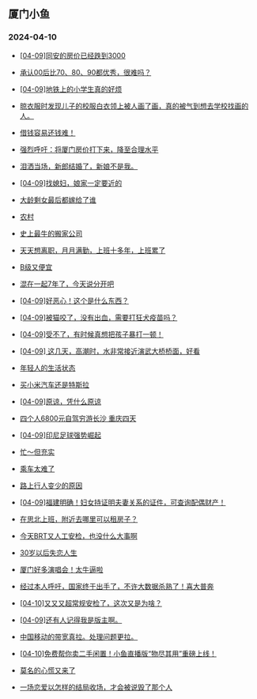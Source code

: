 ## 厦门小鱼 
### 2024-04-10

+ [[04-09]同安的房价已经跌到3000](http://bbs.xmfish.com/read-htm-tid-18172858.html)

+ [承认00后比70、80、90都优秀，很难吗？](http://bbs.xmfish.com/read-htm-tid-18172755.html)

+ [[04-09]地铁上的小学生真的好烦](http://bbs.xmfish.com/read-htm-tid-18172796.html)

+ [晾衣服时发现儿子的校服白衣领上被人画了画，真的被气到想去学校找画的人。](http://bbs.xmfish.com/read-htm-tid-18172998.html)

+ [借钱容易还钱难！](http://bbs.xmfish.com/read-htm-tid-18172764.html)

+ [强烈呼吁：将厦门房价打下来，降至合理水平](http://bbs.xmfish.com/read-htm-tid-18172795.html)

+ [泪洒当场，新郎结婚了，新娘不是我。](http://bbs.xmfish.com/read-htm-tid-18173033.html)

+ [[04-09]找媳妇，娘家一定要近的](http://bbs.xmfish.com/read-htm-tid-18172928.html)

+ [大龄剩女最后都嫁给了谁](http://bbs.xmfish.com/read-htm-tid-18172916.html)

+ [农村](http://bbs.xmfish.com/read-htm-tid-18172891.html)

+ [史上最牛的搬家公司](http://bbs.xmfish.com/read-htm-tid-18172967.html)

+ [天天想离职，月月满勤，上班十多年，上班累了](http://bbs.xmfish.com/read-htm-tid-18173054.html)

+ [B级又便宜](http://bbs.xmfish.com/read-htm-tid-18172992.html)

+ [混在一起7年了，今天说分开吧](http://bbs.xmfish.com/read-htm-tid-18172849.html)

+ [[04-09]好恶心！这个是什么东西？](http://bbs.xmfish.com/read-htm-tid-18173112.html)

+ [[04-09]被猫咬了，没有出血，需要打狂犬疫苗吗？](http://bbs.xmfish.com/read-htm-tid-18173078.html)

+ [[04-09]受不了，有时候真想把孩子暴打一顿！](http://bbs.xmfish.com/read-htm-tid-18172946.html)

+ [[04-09] 这几天，高潮时，水非常接近演武大桥桥面，好看](http://bbs.xmfish.com/read-htm-tid-18173044.html)

+ [年轻人的生活状态](http://bbs.xmfish.com/read-htm-tid-18173022.html)

+ [买小米汽车还是特斯拉](http://bbs.xmfish.com/read-htm-tid-18173188.html)

+ [[04-09]原谅，凭什么原谅](http://bbs.xmfish.com/read-htm-tid-18173158.html)

+ [四个人6800元自驾穷游长沙 重庆四天](http://bbs.xmfish.com/read-htm-tid-18173215.html)

+ [[04-09]印尼足球强势崛起](http://bbs.xmfish.com/read-htm-tid-18173113.html)

+ [忙～但充实](http://bbs.xmfish.com/read-htm-tid-18173300.html)

+ [乘车太难了](http://bbs.xmfish.com/read-htm-tid-18173223.html)

+ [路上行人变少的原因](http://bbs.xmfish.com/read-htm-tid-18173197.html)

+ [[04-09]福建明确！妇女持证明夫妻关系的证件，可查询配偶财产！](http://bbs.xmfish.com/read-htm-tid-18173301.html)

+ [在思北上班，附近去哪里可以租房子？](http://bbs.xmfish.com/read-htm-tid-18173134.html)

+ [今天BRT又人工安检，也没什么大事啊](http://bbs.xmfish.com/read-htm-tid-18173538.html)

+ [30岁以后失恋人生](http://bbs.xmfish.com/read-htm-tid-18173196.html)

+ [厦门好多演唱会！太牛逼啦](http://bbs.xmfish.com/read-htm-tid-18173424.html)

+ [经过本人呼吁，国家终于出手了，不许大数据杀熟了！喜大普奔](http://bbs.xmfish.com/read-htm-tid-18173267.html)

+ [[04-10]又又又超常规安检了，这次又是为啥？](http://bbs.xmfish.com/read-htm-tid-18173393.html)

+ [[04-09]还有人记得我是版主啊。](http://bbs.xmfish.com/read-htm-tid-18173217.html)

+ [中国移动的带宽真拉。处理问题更拉。](http://bbs.xmfish.com/read-htm-tid-18173319.html)

+ [[04-10]免费帮你卖二手闲置！小鱼直播版“物尽其用”重磅上线！](http://bbs.xmfish.com/read-htm-tid-18173732.html)

+ [莫名的心慌又来了](http://bbs.xmfish.com/read-htm-tid-18173410.html)

+ [一场恋爱以怎样的结局收场，才会被说毁了那个人](http://bbs.xmfish.com/read-htm-tid-18173385.html)

